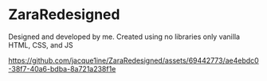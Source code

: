 # ZaraRedesigned

Designed and developed by me. Created using no libraries only vanilla HTML, CSS, and JS

https://github.com/jacque1ine/ZaraRedesigned/assets/69442773/ae4ebdc0-38f7-40a6-bdba-8a721a238f1e



